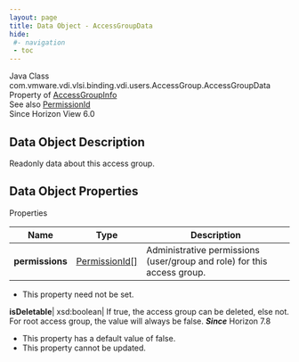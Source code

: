 ```yaml
---
layout: page
title: Data Object - AccessGroupData
hide:
 #- navigation
 - toc
---
```






Java Class
    com.vmware.vdi.vlsi.binding.vdi.users.AccessGroup.AccessGroupData  
Property of
     [AccessGroupInfo](vdi.users.AccessGroup.AccessGroupInfo.md#field_detail)  
See also
     [PermissionId](vdi.entity.PermissionId.md)  
Since 
    Horizon View 6.0

## Data Object Description 

Readonly data about this access group. 

## Data Object Properties

Properties

Name |  Type |  Description   
---|---|---  
**permissions**| [PermissionId[]](vdi.entity.PermissionId.md)|  Administrative permissions (user/group and role) for this access group.   


 * This property need not be set.

  
**isDeletable**|  xsd:boolean|  If true, the access group can be deleted, else not. For root access group, the value will always be false.  **_Since_** Horizon 7.8  


  * This property has a default value of false.
 * This property cannot be updated.

  
  
  
   
  
  

